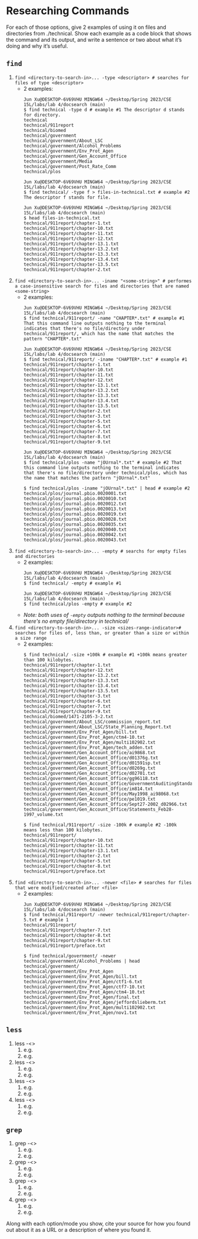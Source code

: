 # Researching Commands
For each of those options, give 2 examples of using it on files and directories from ./technical. Show each example as a code block that shows the command and its output, and write a sentence or two about what it’s doing and why it’s useful.

## `find`
1. `find <directory-to-search-in>... -type <descriptor> # searches for files of type <descriptor>`
   - 2 examples: 
      ```
      Jun Xu@DESKTOP-6V69VHU MINGW64 ~/Desktop/Spring 2023/CSE 15L/labs/lab 4/docsearch (main)
      $ find technical -type d # example #1 The descriptor d stands for directory.
      technical
      technical/911report
      technical/biomed
      technical/government
      technical/government/About_LSC
      technical/government/Alcohol_Problems
      technical/government/Env_Prot_Agen
      technical/government/Gen_Account_Office
      technical/government/Media
      technical/government/Post_Rate_Comm
      technical/plos
      
      ```
      ```
      Jun Xu@DESKTOP-6V69VHU MINGW64 ~/Desktop/Spring 2023/CSE 15L/labs/lab 4/docsearch (main)
      $ find technical/ -type f > files-in-technical.txt # example #2 The descriptor f stands for file.

      Jun Xu@DESKTOP-6V69VHU MINGW64 ~/Desktop/Spring 2023/CSE 15L/labs/lab 4/docsearch (main)
      $ head files-in-technical.txt
      technical/911report/chapter-1.txt
      technical/911report/chapter-10.txt
      technical/911report/chapter-11.txt
      technical/911report/chapter-12.txt
      technical/911report/chapter-13.1.txt
      technical/911report/chapter-13.2.txt
      technical/911report/chapter-13.3.txt
      technical/911report/chapter-13.4.txt
      technical/911report/chapter-13.5.txt
      technical/911report/chapter-2.txt
      
      ```
2. `find <directory-to-search-in>... -iname "<some-string>" # performes a case-insensitive search for files and directories that are named <some-string>`
   - 2 examples:
      ```
      Jun Xu@DESKTOP-6V69VHU MINGW64 ~/Desktop/Spring 2023/CSE 15L/labs/lab 4/docsearch (main)
      $ find technical/911report/ -name "CHAPTER*.txt" # example #1 That this command line outputs nothing to the terminal indicates that there's no file/directory under technical/911report/, which has the name that matches the pattern "CHAPTER*.txt"

      Jun Xu@DESKTOP-6V69VHU MINGW64 ~/Desktop/Spring 2023/CSE 15L/labs/lab 4/docsearch (main)
      $ find technical/911report/ -iname "CHAPTER*.txt" # example #1
      technical/911report/chapter-1.txt
      technical/911report/chapter-10.txt
      technical/911report/chapter-11.txt
      technical/911report/chapter-12.txt
      technical/911report/chapter-13.1.txt
      technical/911report/chapter-13.2.txt
      technical/911report/chapter-13.3.txt
      technical/911report/chapter-13.4.txt
      technical/911report/chapter-13.5.txt
      technical/911report/chapter-2.txt
      technical/911report/chapter-3.txt
      technical/911report/chapter-5.txt
      technical/911report/chapter-6.txt
      technical/911report/chapter-7.txt
      technical/911report/chapter-8.txt
      technical/911report/chapter-9.txt

      ```
      ```
      Jun Xu@DESKTOP-6V69VHU MINGW64 ~/Desktop/Spring 2023/CSE 15L/labs/lab 4/docsearch (main)
      $ find technical/plos -name "jOUrnal*.txt" # example #2 That this command line outputs nothing to the terminal indicates that there's no file/directory under technical/plos, which has the name that matches the pattern "jOUrnal*.txt"

      $ find technical/plos -iname "jOUrnal*.txt" | head # example #2
      technical/plos/journal.pbio.0020001.txt
      technical/plos/journal.pbio.0020010.txt
      technical/plos/journal.pbio.0020012.txt
      technical/plos/journal.pbio.0020013.txt
      technical/plos/journal.pbio.0020019.txt
      technical/plos/journal.pbio.0020028.txt
      technical/plos/journal.pbio.0020035.txt
      technical/plos/journal.pbio.0020040.txt
      technical/plos/journal.pbio.0020042.txt
      technical/plos/journal.pbio.0020043.txt

      ```
3. `find <directory-to-search-in>... -empty # searchs for empty files and directories`
   - 2 examples:
      ```
      Jun Xu@DESKTOP-6V69VHU MINGW64 ~/Desktop/Spring 2023/CSE 15L/labs/lab 4/docsearch (main)
      $ find technical/ -empty # example #1
      
      ```
      ```
      Jun Xu@DESKTOP-6V69VHU MINGW64 ~/Desktop/Spring 2023/CSE 15L/labs/lab 4/docsearch (main)
      $ find technical/plos -empty # example #2
      
      ```
   - *Note: both uses of `-empty` outputs nothing to the terminal because there's no empty file/directory in technical/*
4. `find <directory-to-search-in>... -size <sizes-range-indicator># searches for files of, less than, or greater than a size or within a size range`
   - 2 examples:
      ```
      $ find technical/ -size +100k # example #1 +100k means greater than 100 kilobytes.
      technical/911report/chapter-1.txt
      technical/911report/chapter-12.txt
      technical/911report/chapter-13.2.txt
      technical/911report/chapter-13.3.txt
      technical/911report/chapter-13.4.txt
      technical/911report/chapter-13.5.txt
      technical/911report/chapter-3.txt
      technical/911report/chapter-6.txt
      technical/911report/chapter-7.txt
      technical/911report/chapter-9.txt
      technical/biomed/1471-2105-3-2.txt
      technical/government/About_LSC/commission_report.txt
      technical/government/About_LSC/State_Planning_Report.txt
      technical/government/Env_Prot_Agen/bill.txt
      technical/government/Env_Prot_Agen/ctm4-10.txt
      technical/government/Env_Prot_Agen/multi102902.txt
      technical/government/Env_Prot_Agen/tech_adden.txt
      technical/government/Gen_Account_Office/ai9868.txt
      technical/government/Gen_Account_Office/d01376g.txt
      technical/government/Gen_Account_Office/d01591sp.txt
      technical/government/Gen_Account_Office/d0269g.txt
      technical/government/Gen_Account_Office/d02701.txt
      technical/government/Gen_Account_Office/gg96118.txt
      technical/government/Gen_Account_Office/GovernmentAuditingStandards_yb2002ed.txt
      technical/government/Gen_Account_Office/im814.txt
      technical/government/Gen_Account_Office/May1998_ai98068.txt
      technical/government/Gen_Account_Office/pe1019.txt
      technical/government/Gen_Account_Office/Sept27-2002_d02966.txt
      technical/government/Gen_Account_Office/Statements_Feb28-1997_volume.txt
      
      ```
      ```
      $ find technical/911report/ -size -100k # example #2 -100k means less than 100 kilobytes.
      technical/911report/
      technical/911report/chapter-10.txt
      technical/911report/chapter-11.txt
      technical/911report/chapter-13.1.txt
      technical/911report/chapter-2.txt
      technical/911report/chapter-5.txt
      technical/911report/chapter-8.txt
      technical/911report/preface.txt

      ```
5. `find <directory-to-search-in>... -newer <file> # searches for files that were modified/created after <file>`
   - 2 examples:
      ```
      Jun Xu@DESKTOP-6V69VHU MINGW64 ~/Desktop/Spring 2023/CSE 15L/labs/lab 4/docsearch (main)
      $ find technical/911report/ -newer technical/911report/chapter-5.txt # example 1
      technical/911report/
      technical/911report/chapter-7.txt
      technical/911report/chapter-8.txt
      technical/911report/chapter-9.txt
      technical/911report/preface.txt

      ```
      ```
      $ find technical/government/ -newer technical/government/Alcohol_Problems | head
      technical/government/
      technical/government/Env_Prot_Agen
      technical/government/Env_Prot_Agen/bill.txt
      technical/government/Env_Prot_Agen/ctf1-6.txt
      technical/government/Env_Prot_Agen/ctf7-10.txt
      technical/government/Env_Prot_Agen/ctm4-10.txt
      technical/government/Env_Prot_Agen/final.txt
      technical/government/Env_Prot_Agen/jeffordslieberm.txt
      technical/government/Env_Prot_Agen/multi102902.txt
      technical/government/Env_Prot_Agen/nov1.txt
      ```

## `less`
1. less -<>
   1) e.g.
   2) e.g.
2. less -<>
   1) e.g.
   2) e.g.
3. less -<>
   1) e.g.
   2) e.g. 
4. less -<>
   1) e.g.
   2) e.g. 

## `grep`
1. grep -<>
   1) e.g.
   2) e.g.
2. grep -<>
   1) e.g.
   2) e.g.
3. grep -<>
   1) e.g.
   2) e.g.
4. grep -<>
   1) e.g.
   2) e.g.


Along with each option/mode you show, cite your source for how you found out about it as a URL or a description of where you found it.
